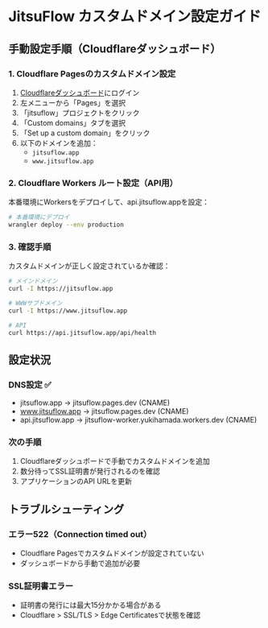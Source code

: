 # JitsuFlow カスタムドメイン設定ガイド

## 手動設定手順（Cloudflareダッシュボード）

### 1. Cloudflare Pagesのカスタムドメイン設定

1. [Cloudflareダッシュボード](https://dash.cloudflare.com)にログイン
2. 左メニューから「Pages」を選択
3. 「jitsuflow」プロジェクトをクリック
4. 「Custom domains」タブを選択
5. 「Set up a custom domain」をクリック
6. 以下のドメインを追加：
   - `jitsuflow.app`
   - `www.jitsuflow.app`

### 2. Cloudflare Workers ルート設定（API用）

本番環境にWorkersをデプロイして、api.jitsuflow.appを設定：

```bash
# 本番環境にデプロイ
wrangler deploy --env production
```

### 3. 確認手順

カスタムドメインが正しく設定されているか確認：

```bash
# メインドメイン
curl -I https://jitsuflow.app

# WWWサブドメイン
curl -I https://www.jitsuflow.app

# API
curl https://api.jitsuflow.app/api/health
```

## 設定状況

### DNS設定 ✅
- jitsuflow.app → jitsuflow.pages.dev (CNAME)
- www.jitsuflow.app → jitsuflow.pages.dev (CNAME)
- api.jitsuflow.app → jitsuflow-worker.yukihamada.workers.dev (CNAME)

### 次の手順
1. Cloudflareダッシュボードで手動でカスタムドメインを追加
2. 数分待ってSSL証明書が発行されるのを確認
3. アプリケーションのAPI URLを更新

## トラブルシューティング

### エラー522（Connection timed out）
- Cloudflare Pagesでカスタムドメインが設定されていない
- ダッシュボードから手動で追加が必要

### SSL証明書エラー
- 証明書の発行には最大15分かかる場合がある
- Cloudflare > SSL/TLS > Edge Certificatesで状態を確認